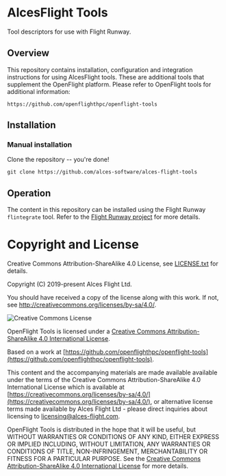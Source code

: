 # AlcesFlight Tools

Tool descriptors for use with Flight Runway.

## Overview

This repository contains installation, configuration and integration
instructions for using AlcesFlight tools. These are additional tools
that supplement the OpenFlight platform. Please refer to OpenFlight tools
for additional information:

```
https://github.com/openflighthpc/openflight-tools
```

## Installation

### Manual installation

Clone the repository -- you're done!

```
git clone https://github.com/alces-software/alces-flight-tools
```

## Operation

The content in this repository can be installed using the Flight
Runway `flintegrate` tool.  Refer to the [Flight Runway
project](https://github.com/openflighthpc/flight-runway) for more
details.

# Copyright and License

Creative Commons Attribution-ShareAlike 4.0 License, see [LICENSE.txt](LICENSE.txt) for details.

Copyright (C) 2019-present Alces Flight Ltd.

You should have received a copy of the license along with this work.
If not, see <http://creativecommons.org/licenses/by-sa/4.0/>.

![Creative Commons License](https://i.creativecommons.org/l/by-sa/4.0/88x31.png)

OpenFlight Tools is licensed under a [Creative Commons Attribution-ShareAlike 4.0 International License](http://creativecommons.org/licenses/by-sa/4.0/).

Based on a work at [https://github.com/openflighthpc/openflight-tools](https://github.com/openflighthpc/openflight-tools).

This content and the accompanying materials are made available available
under the terms of the Creative Commons Attribution-ShareAlike 4.0
International License which is available at [https://creativecommons.org/licenses/by-sa/4.0/](https://creativecommons.org/licenses/by-sa/4.0/),
or alternative license terms made available by Alces Flight Ltd -
please direct inquiries about licensing to
[licensing@alces-flight.com](mailto:licensing@alces-flight.com).

OpenFlight Tools is distributed in the hope that it will be useful, but
WITHOUT WARRANTIES OR CONDITIONS OF ANY KIND, EITHER EXPRESS OR
IMPLIED INCLUDING, WITHOUT LIMITATION, ANY WARRANTIES OR CONDITIONS OF
TITLE, NON-INFRINGEMENT, MERCHANTABILITY OR FITNESS FOR A PARTICULAR
PURPOSE. See the [Creative Commons Attribution-ShareAlike 4.0
International License](https://creativecommons.org/licenses/by-sa/4.0/) for more
details.
